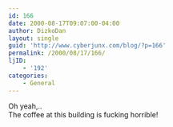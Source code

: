 ```yaml
---
id: 166
date: 2000-08-17T09:07:00-04:00
author: DizkoDan
layout: single
guid: 'http://www.cyberjunx.com/blog/?p=166'
permalink: /2000/08/17/166/
ljID:
    - '192'
categories:
    - General
---
```


Oh yeah,..  
The coffee at this building is fucking horrible!